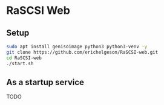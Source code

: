 # RaSCSI Web

## Setup

```bash
sudo apt install genisoimage python3 python3-venv -y
git clone https://github.com/erichelgeson/RaSCSI-web.git
cd RaSCSI-web
./start.sh
```

## As a startup service

TODO
